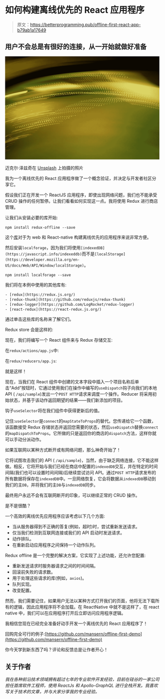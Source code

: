 # 如何构建离线优先的 React 应用程序

> 原文：<https://betterprogramming.pub/offline-first-react-app-b79ab1a17649>

## 用户不会总是有很好的连接，从一开始就做好准备

![](img/86b3c635d86033108c73a3fba0222758.png)

迈克尔·泽兹奇在 [Unsplash](https://unsplash.com/s/photos/patterns-tech?utm_source=unsplash&utm_medium=referral&utm_content=creditCopyText) 上拍摄的照片

我为一个离线优先的 React 应用程序做了一个概念验证，并决定与开发者社区分享它。

假设我们正在开发一个 ReactJS 应用程序，即使出现网络问题，我们也不能承受 CRUD 操作的任何暂停。让我们看看如何实现这一点。我将使用 Redux 进行商店管理。

让我们从安装必要的库开始:

```
npm install redux-offline --save
```

这个[库](https://github.com/redux-offline/redux-offline)对于为 web 和 React-native 构建离线优先的应用程序来说非常方便。

然后安装`localforage`，因为我们将使用`[indexedDB](https://javascript.info/indexeddb)`而不是`[localStorage](https://developer.mozilla.org/en-US/docs/Web/API/Window/localStorage)`。

```
npm install localforage --save
```

我们将在本例中使用的其他库有:

```
- [redux](https://redux.js.org/)
- [redux-thunk](https://github.com/reduxjs/redux-thunk)
- [redux-logger](https://github.com/LogRocket/redux-logger)
- [react-redux](https://react-redux.js.org/)
```

通过单击这些库的名称来了解它们。

Redux store 会是这样的:

现在，我们将编写一个 React 组件来与 Redux 存储交互:

在`redux/actions/app.js`中:

在`redux/reducers/app.js`:

就是这样！

现在，当我们在 React 组件中创建的文本字段中插入一个项目名称后单击“Add”按钮时，它通过使用我们在操作中编写的`useDispatch`钩子向我们的本地 API ( `/api/sample`)发出一个`POST HTTP`请求来调度一个操作。Reducer 将采用初始状态，并基于该动作返回期望的结果——我们新添加的项目。

钩子`useSelector`将在我们组件中获得更新后的值。

记住:`useSelector`是`connect`的`mapStateToProps`的替代。您传递给它一个函数，该函数接受 Redux 存储状态并返回您需要的状态，然后`useDispatch`替换`connect`的`mapDispatchToProps`。它所做的只是返回你的商店的`dispatch`方法，这样你就可以手动分派动作。

如果互联网以某种方式断开或有网络问题，那么神奇开始了！

它将试图攻击我们的 API ( `/api/sample`)，当然，由于缺乏网络连接，它不能这样做。相反，它将开始与我们已经在商店中配置的`indexedDB`交互，并在特定的时间间隔(我们也可以设置时间间隔)后继续尝试访问 API。通过`POST HTTP`请求发布的所有数据将保存在`indexedDB`中。一旦网络恢复，它会将数据从`indexedDB`移动到我们的主`DB`，并将我们的主`DB`与`indexedDB`同步。

最终用户永远不会有互联网断开的印象，可以继续正常的 CRUD 操作。

是不是很酷？

一个高效的离线优先应用程序应该考虑以下几个方面:

*   当从服务器得到不正确的答复(例如，超时)时，尝试重新发送请求。
*   仅当我们检测到互联网连接或我们的 API 启动时发送请求。
*   动作排队。
*   在重新启动应用程序之间保持一个动作队列。

Redux offline 是一个完整的解决方案，它实现了上述功能，还允许您配置:

*   重新发送请求时服务器请求之间的时间间隔。
*   回滚前失败的请求数。
*   用于处理这些请求的库(例如，`axios`)。
*   队列实现。
*   改变配置。

然而，我们需要记住，如果用户无法以某种方式打开我们的页面，他将无法下载所有的逻辑，因此应用程序将不会加载。在 ReactNative 中就不是这样了，在 react native 中，我们可以在应用程序打开后立即访问应用程序逻辑。

我相信您现在已经完全准备好动手开发一个离线优先的 React 应用程序了！

回购完全可行的例子:[https://github.com/mansern/offline-first-demo](https://github.com/mansern/offline-first-demo)

你今天学到新东西了吗？评论和反馈总是让作者开心！

## 关于作者

*我在各种前沿技术领域拥有超过七年的专业软件开发经验，目前在硅谷的一家公司担任首席软件工程师，使用 ReactJs 和 Apollo-GraphQL 进行全栈开发。我喜欢写关于技术的文章，并与大家分享我的专业经验。*